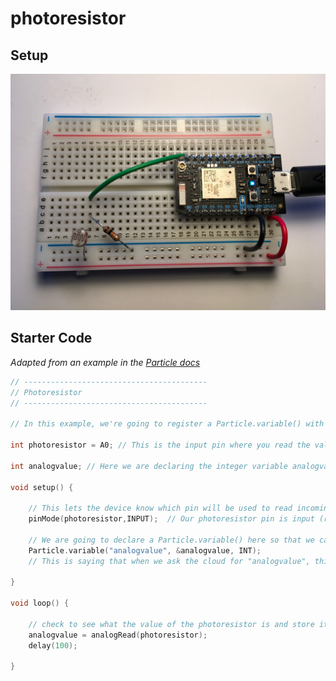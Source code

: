 # photoresistor

## Setup

![photo of setup](img/photocell.JPG)

## Starter Code

*Adapted from an example in the [Particle docs](https://docs.particle.io/guide/getting-started/examples/photon/#read-your-photoresistor-function-and-variable)*

``` cpp
// -----------------------------------------
// Photoresistor
// -----------------------------------------

// In this example, we're going to register a Particle.variable() with the cloud so that we can read brightness levels from a photoresistor.

int photoresistor = A0; // This is the input pin where you read the value of the photoresistor.

int analogvalue; // Here we are declaring the integer variable analogvalue, which we will use later to store the value of the photoresistor.

void setup() {

    // This lets the device know which pin will be used to read incoming voltage.
    pinMode(photoresistor,INPUT);  // Our photoresistor pin is input (reading the photoresistor)

    // We are going to declare a Particle.variable() here so that we can access the value of the photoresistor from the cloud.
    Particle.variable("analogvalue", &analogvalue, INT);
    // This is saying that when we ask the cloud for "analogvalue", this will reference the variable analogvalue in this app, which is an integer variable.

}

void loop() {

    // check to see what the value of the photoresistor is and store it in the int variable analogvalue
    analogvalue = analogRead(photoresistor);
    delay(100);
    
}
```